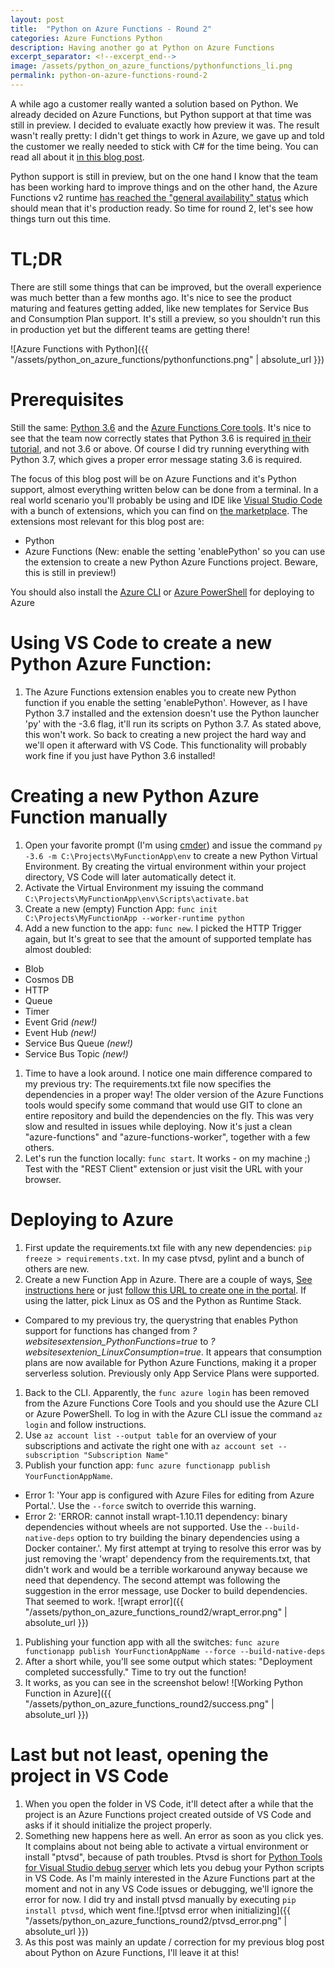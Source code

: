 ```yaml
---
layout: post
title:  "Python on Azure Functions - Round 2"
categories: Azure Functions Python
description: Having another go at Python on Azure Functions
excerpt_separator: <!--excerpt_end-->
image: /assets/python_on_azure_functions/pythonfunctions_li.png
permalink: python-on-azure-functions-round-2
---
```


A while ago a customer really wanted a solution based on Python. We already decided on Azure Functions, but Python support at that time was still in preview. I decided to evaluate exactly how preview it was. The result wasn't really pretty: I didn't get things to work in Azure, we gave up and told the customer we really needed to stick with C# for the time being. You can read all about it [in this blog post](/python-on-azure-functions).

Python support is still in preview, but on the one hand I know that the team has been working hard to improve things and on the other hand, the Azure Functions v2 runtime [has reached the "general availability" status](https://azure.microsoft.com/en-us/blog/introducing-azure-functions-2-0/) which should mean that it's production ready. So time for round 2, let's see how things turn out this time.<!--excerpt_end-->

# TL;DR
There are still some things that can be improved, but the overall experience was much better than a few months ago. It's nice to see the product maturing and features getting added, like new templates for Service Bus and Consumption Plan support. It's still a preview, so you shouldn't run this in production yet but the different teams are getting there!

![Azure Functions with Python]({{ "/assets/python_on_azure_functions/pythonfunctions.png" | absolute_url }})

# Prerequisites
Still the same: [Python 3.6](https://www.python.org/downloads/release/python-366/) and the [Azure Functions Core tools](https://github.com/Azure/azure-functions-core-tools). It's nice to see that the team now correctly states that Python 3.6 is required [in their tutorial](https://github.com/Azure/azure-functions-python-worker/wiki/Create-your-first-Python-function), and not 3.6 or above. Of course I did try running everything with Python 3.7, which gives a proper error message stating 3.6 is required. 

The focus of this blog post will be on Azure Functions and it's Python support, almost everything written below can be done from a terminal. In a real world scenario you'll probably be using and IDE like [Visual Studio Code](https://code.visualstudio.com/download) with a bunch of extensions, which you can find on [the marketplace](https://marketplace.visualstudio.com/VSCode). The extensions most relevant for this blog post are:	
- Python
- Azure Functions (New: enable the setting 'enablePython' so you can use the extension to create a new Python Azure Functions project. Beware, this is still in preview!) 

You should also install the [Azure CLI](https://docs.microsoft.com/en-us/cli/azure/install-azure-cli?view=azure-cli-latest) or [Azure PowerShell](https://docs.microsoft.com/en-us/powershell/azure/install-azurerm-ps?view=azurermps-6.9.0) for deploying to Azure

# Using VS Code to create a new Python Azure Function:
1. The Azure Functions extension enables you to create new Python function if you enable the setting 'enablePython'. However, as I have Python 3.7 installed and the extension doesn't use the Python launcher 'py' with the -3.6 flag, it'll run its scripts on Python 3.7. As stated above, this won't work. So back to creating a new project the hard way and we'll open it afterward with VS Code. This functionality will probably work fine if you just have Python 3.6 installed!

# Creating a new Python Azure Function manually
1. Open your favorite prompt (I'm using [cmder](http://cmder.net/)) and issue the command `py -3.6 -m C:\Projects\MyFunctionApp\env` to create a new Python Virtual Environment. By creating the virtual environment within your project directory, VS Code will later automatically detect it.
1. Activate the Virtual Environment my issuing the command `C:\Projects\MyFunctionApp\env\Scripts\activate.bat`
1. Create a new (empty) Function App: `func init C:\Projects\MyFunctionApp --worker-runtime python`
1. Add a new function to the app: `func new`. I picked the HTTP Trigger again, but It's great to see that the amount of supported template has almost doubled:
- Blob
- Cosmos DB
- HTTP
- Queue
- Timer
- Event Grid _(new!)_
- Event Hub _(new!)_
- Service Bus Queue _(new!)_
- Service Bus Topic _(new!)_
1. Time to have a look around. I notice one main difference compared to my previous try: The requirements.txt file now specifies the dependencies in a proper way! The older version of the Azure Functions tools would specify some command that would use GIT to clone an entire repository and build the dependencies on the fly. This was very slow and resulted in issues while deploying. Now it's just a clean "azure-functions" and "azure-functions-worker", together with a few others.
1. Let's run the function locally: `func start`. It works - on my machine ;) Test with the "REST Client" extension or just visit the URL with your browser.

# Deploying to Azure
1. First update the requirements.txt file with any new dependencies: `pip freeze > requirements.txt`. In my case ptvsd, pylint and a bunch of others are new.
1. Create a new Function App in Azure. There are a couple of ways, [See instructions here](https://github.com/Azure/Azure-Functions/wiki/Azure-Functions-on-Linux-Preview) or just [follow this URL to create one in the portal](https://portal.azure.com/?websitesextension_linuxconsumption=true#create/Microsoft.FunctionApp). If using the latter, pick Linux as OS and the Python as Runtime Stack.
- Compared to my previous try, the querystring that enables Python support for functions has changed from _?websitesextension_PythonFunctions=true_ to _?websitesextenion_LinuxConsumption=true_. It appears that consumption plans are now available for Python Azure Functions, making it a proper serverless solution. Previously only App Service Plans were supported.
1. Back to the CLI. Apparently, the `func azure login` has been removed from the Azure Functions Core Tools and you should use the Azure CLI or Azure PowerShell. To log in with the Azure CLI issue the command `az login` and follow instructions.
1. Use `az account list --output table` for an overview of your subscriptions and activate the right one with `az account set --subscription "Subscription Name"`
1. Publish your function app: `func azure functionapp publish YourFunctionAppName`.
- Error 1: 'Your app is configured with Azure Files for editing from Azure Portal.'. Use the `--force` switch to override this warning.
- Error 2: 'ERROR: cannot install wrapt-1.10.11 dependency: binary dependencies without wheels are not supported.  Use the `--build-native-deps` option to try building the binary dependencies using a Docker container.'. My first attempt at trying to resolve this error was by just removing the 'wrapt' dependency from the requirements.txt, that didn't work and would be a terrible workaround anyway because we need that dependency. The second attempt was following the suggestion in the error message, use Docker to build dependencies. That seemed to work.
![wrapt error]({{ "/assets/python_on_azure_functions_round2/wrapt_error.png" | absolute_url }})
1. Publishing your function app with all the switches: `func azure functionapp publish YourFunctionAppName --force --build-native-deps`
1. After a short while, you'll see some output which states: "Deployment completed successfully." Time to try out the function!
1. It works, as you can see in the screenshot below! ![Working Python Function in Azure]({{ "/assets/python_on_azure_functions_round2/success.png" | absolute_url }})

# Last but not least, opening the project in VS Code
1. When you open the folder in VS Code, it'll detect after a while that the project is an Azure Functions project created outside of VS Code and asks if it should initialize the project properly.
1. Something new happens here as well. An error as soon as you click yes. It complains about not being able to activate a virtual environment or install "ptvsd", because of path troubles. Ptvsd is short for [Python Tools for Visual Studio debug server](https://github.com/Microsoft/ptvsd) which lets you debug your Python scripts in VS Code. As I'm mainly interested in the Azure Functions part at the moment and not in any VS Code issues or debugging, we'll ignore the error for now. I did try and install ptvsd manually by executing `pip install ptvsd`, which went fine.![ptvsd error when initializing]({{ "/assets/python_on_azure_functions_round2/ptvsd_error.png" | absolute_url }})
1. As this post was mainly an update / correction for my previous blog post about Python on Azure Functions, I'll leave it at this!